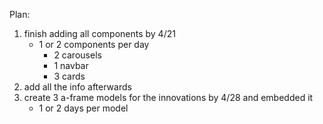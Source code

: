 Plan:
1. finish adding all components by 4/21
    * 1 or 2 components per day
        * 2 carousels
        * 1 navbar
        * 3 cards
2. add all the info afterwards
3. create 3 a-frame models for the innovations by 4/28 and embedded it
    * 1 or 2 days per model
    
